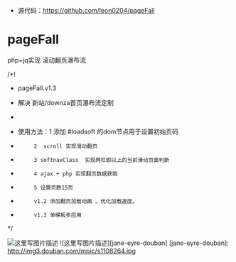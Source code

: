 -  源代码：https://github.com/leon0204/pageFall

# pageFall
php+jq实现 滚动翻页瀑布流


/*!
 * pageFall.v1.3
 * 解决 新站/downza首页瀑布流定制
 *


 * 使用方法：1 添加 #loadsoft 的dom节点用于设置初始页码
 *          2  scroll 实现滑动翻页
 *          3 softnavClass  实现两栏即以上的当前滑动页面判断
 *          4 ajax + php 实现翻页数据获取
 *          5 设置页数15页

 *          v1.2 添加翻页加载动画 。优化加载速度。
 *          v1.3 单模板多应用

 */
 
 
 ![这里写图片描述](http://img3.douban.com/mpic/s1108264.jpg)
![这里写图片描述][jane-eyre-douban]
[jane-eyre-douban]: http://img3.douban.com/mpic/s1108264.jpg
